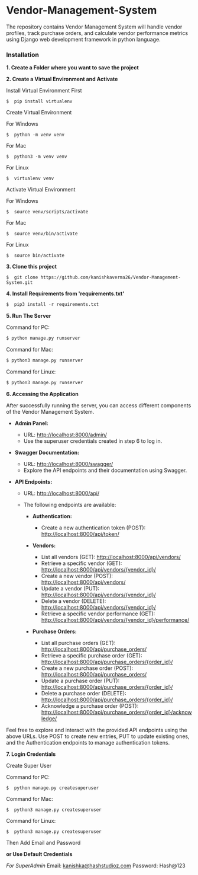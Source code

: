 # Vendor-Management-System
The repository contains Vendor Management System will handle vendor profiles, track purchase orders, and calculate vendor performance metrics using Django web development framework in python language.

### Installation
**1. Create a Folder where you want to save the project**

**2. Create a Virtual Environment and Activate**

Install Virtual Environment First
```
$  pip install virtualenv
```

Create Virtual Environment

For Windows
```
$  python -m venv venv
```
For Mac
```
$  python3 -m venv venv
```
For Linux
```
$  virtualenv venv
```

Activate Virtual Environment

For Windows
```
$  source venv/scripts/activate
```
For Mac
```
$  source venv/bin/activate
```

For Linux
```
$  source bin/activate
```

**3. Clone this project**
```
$  git clone https://github.com/kanishkaverma26/Vendor-Management-System.git
```

**4. Install Requirements from 'requirements.txt'**
```python
$  pip3 install -r requirements.txt
```

**5. Run The Server**

Command for PC:
```python
$ python manage.py runserver
```

Command for Mac:
```python
$ python3 manage.py runserver
```

Command for Linux:
```python
$ python3 manage.py runserver
```

**6. Accessing the Application**

After successfully running the server, you can access different components of the Vendor Management System.

- **Admin Panel:**
  - URL: [http://localhost:8000/admin/](http://localhost:8000/admin/)
  - Use the superuser credentials created in step 6 to log in.

- **Swagger Documentation:**
  - URL: [http://localhost:8000/swagger/](http://localhost:8000/swagger/)
  - Explore the API endpoints and their documentation using Swagger.

- **API Endpoints:**
  - URL: [http://localhost:8000/api/](http://localhost:8000/api/)
  - The following endpoints are available:

    - **Authentication:**
      - Create a new authentication token (POST): [http://localhost:8000/api/token/](http://localhost:8000/api/token/)

    - **Vendors:**
      - List all vendors (GET): [http://localhost:8000/api/vendors/](http://localhost:8000/api/vendors/)
      - Retrieve a specific vendor (GET): [http://localhost:8000/api/vendors/{vendor_id}/](http://localhost:8000/api/vendors/{vendor_id}/)
      - Create a new vendor (POST): [http://localhost:8000/api/vendors/](http://localhost:8000/api/vendors/)
      - Update a vendor (PUT): [http://localhost:8000/api/vendors/{vendor_id}/](http://localhost:8000/api/vendors/{vendor_id}/)
      - Delete a vendor (DELETE): [http://localhost:8000/api/vendors/{vendor_id}/](http://localhost:8000/api/vendors/{vendor_id}/)
      - Retrieve a specific vendor performance (GET): [http://localhost:8000/api/vendors/{vendor_id}/performance/](http://localhost:8000/api/vendors/{vendor_id}/performance/)

    - **Purchase Orders:**
      - List all purchase orders (GET): [http://localhost:8000/api/purchase_orders/](http://localhost:8000/api/purchase_orders/)
      - Retrieve a specific purchase order (GET): [http://localhost:8000/api/purchase_orders/{order_id}/](http://localhost:8000/api/purchase_orders/{order_id}/)
      - Create a new purchase order (POST): [http://localhost:8000/api/purchase_orders/](http://localhost:8000/api/purchase_orders/)
      - Update a purchase order (PUT): [http://localhost:8000/api/purchase_orders/{order_id}/](http://localhost:8000/api/purchase_orders/{order_id}/)
      - Delete a purchase order (DELETE): [http://localhost:8000/api/purchase_orders/{order_id}/](http://localhost:8000/api/purchase_orders/{order_id}/)
      - Acknowledge a purchase order (POST): [http://localhost:8000/api/purchase_orders/{order_id}/acknowledge/](http://localhost:8000/api/purchase_orders/{order_id}/acknowledge/)

Feel free to explore and interact with the provided API endpoints using the above URLs. Use POST to create new entries, PUT to update existing ones, and the Authentication endpoints to manage authentication tokens.

**7. Login Credentials**

Create Super User

Command for PC:
```
$  python manage.py createsuperuser
```

Command for Mac:
```
$  python3 manage.py createsuperuser
```

Command for Linux:
```
$  python3 manage.py createsuperuser
```



Then Add Email and Password

**or Use Default Credentials**

*For SuperAdmin*
Email: kanishka@hashstudioz.com
Password: Hash@123
